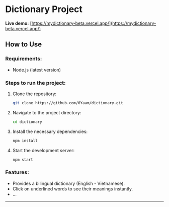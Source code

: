 # Dictionary Project
**Live demo:** [https://mydictionary-beta.vercel.app/](https://mydictionary-beta.vercel.app/)
## How to Use

### Requirements:
- Node.js (latest version)

### Steps to run the project:

1. Clone the repository:
    ```bash
    git clone https://github.com/0Yaam/dictionary.git
    ```

2. Navigate to the project directory:
    ```bash
    cd dictionary
    ```

3. Install the necessary dependencies:
    ```bash
    npm install 
    ```

4. Start the development server:
    ```bash
    npm start
    ```

### Features:
- Provides a bilingual dictionary (English - Vietnamese).
- Click on underlined words to see their meanings instantly.
- ...
---


